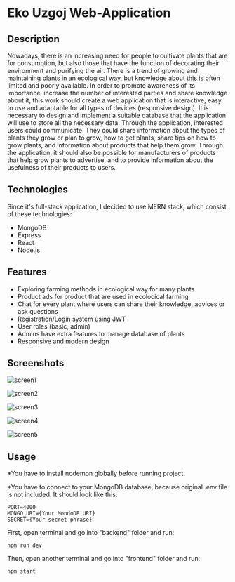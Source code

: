 # Eko Uzgoj Web-Application

## Description
Nowadays, there is an increasing need for people to cultivate plants that are for consumption, but also those that have the function of decorating their environment and purifying the air. There is a trend of growing and maintaining plants in an ecological way, but knowledge about this is often limited and poorly available. In order to promote awareness of its importance, increase the number of interested parties and share knowledge about it, this work should create a web application that is interactive, easy to use and adaptable for all types of devices (responsive design). It is necessary to design and implement a suitable database that the application will use to store all the necessary data. Through the application, interested users could communicate. They could share information about the types of plants they grow or plan to grow, how to get plants, share tips on how to grow plants, and information about products that help them grow. Through the application, it should also be possible for manufacturers of products that help grow plants to advertise, and to provide information about the usefulness of their products to users.

## Technologies
Since it's full-stack application, I decided to use MERN stack, which consist of these technologies:
- MongoDB
- Express
- React
- Node.js

## Features
- Exploring farming methods in ecological way for many plants
- Product ads for product that are used in ecolocical farming
- Chat for every plant where users can share their knowledge, advices or ask questions
- Registration/Login system using JWT
- User roles (basic, admin)
- Admins have extra features to manage database of plants
- Responsive and modern design

## Screenshots
![screen1](https://github.com/vmatokanovic/eco-uzgoj-webapp/assets/102720134/f8faaec0-857a-46f1-acb1-1c2af7af3fd9)

![screen2](https://github.com/vmatokanovic/eco-uzgoj-webapp/assets/102720134/d65c271b-9d3b-47e7-addb-3718dedf6312)

![screen3](https://github.com/vmatokanovic/eco-uzgoj-webapp/assets/102720134/9b5551b8-af2f-4708-8c90-6ffd28fc5387)

![screen4](https://github.com/vmatokanovic/eco-uzgoj-webapp/assets/102720134/3adfdeeb-2b63-4d88-b758-cc0672b3a545)

![screen5](https://github.com/vmatokanovic/eco-uzgoj-webapp/assets/102720134/67defa8d-727a-4a94-a7e4-a2dbd337c503)

## Usage
*You have to install nodemon globally before running project.

*You have to connect to your MongoDB database, because original .env file is not included. It should look like this:
```
PORT=4000
MONGO_URI={Your MondoDB URI}
SECRET={Your secret phrase}
```

First, open terminal and go into "backend" folder and run:
```
npm run dev
```

Then, open another terminal and go into "frontend" folder and run:
```
npm start
```
